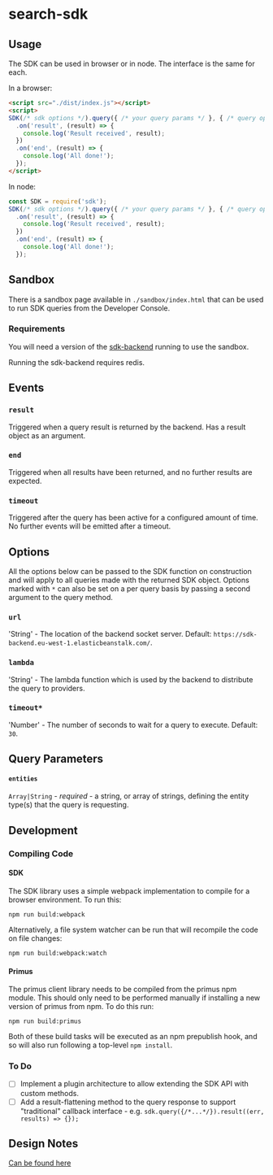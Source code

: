 # search-sdk

## Usage

The SDK can be used in browser or in node. The interface is the same for each.

In a browser:

```html
<script src="./dist/index.js"></script>
<script>
SDK(/* sdk options */).query({ /* your query params */ }, { /* query options */ })
  .on('result', (result) => {
    console.log('Result received', result);
  })
  .on('end', (result) => {
    console.log('All done!');
  });
</script>
```

In node:

```javascript
const SDK = require('sdk');
SDK(/* sdk options */).query({ /* your query params */ }, { /* query options */ })
  .on('result', (result) => {
    console.log('Result received', result);
  })
  .on('end', (result) => {
    console.log('All done!');
  });
```

## Sandbox

There is a sandbox page available in `./sandbox/index.html` that can be used to run SDK queries from the Developer Console.

### Requirements

You will need a version of the [sdk-backend](https://github.com/numo-labs/sdk-backend) running to use the sandbox.

Running the sdk-backend requires redis.

## Events

### `result`

Triggered when a query result is returned by the backend. Has a result object as an argument.

### `end`

Triggered when all results have been returned, and no further results are expected.

### `timeout`

Triggered after the query has been active for a configured amount of time. No further events will be emitted after a timeout.

## Options

All the options below can be passed to the SDK function on construction and will apply to all queries made with the returned SDK object. Options marked with `*` can also be set on a per query basis by passing a second argument to the query method.

### `url`

'String' - The location of the backend socket server. Default: `https://sdk-backend.eu-west-1.elasticbeanstalk.com/`.

### `lambda`

'String' - The lambda function which is used by the backend to distribute the query to providers.

### `timeout*`

'Number' - The number of seconds to wait for a query to execute. Default: `30`.

## Query Parameters

#### `entities`

`Array|String` - *required* - a string, or array of strings, defining the entity type(s) that the query is requesting.

## Development

### Compiling Code

#### SDK

The SDK library uses a simple webpack implementation to compile for a browser environment. To run this:

```shell
npm run build:webpack
```

Alternatively, a file system watcher can be run that will recompile the code on file changes:

```shell
npm run build:webpack:watch
```

#### Primus

The primus client library needs to be compiled from the primus npm module. This should only need to be performed manually if installing a new version of primus from npm. To do this run:

```shell
npm run build:primus
```

Both of these build tasks will be executed as an npm prepublish hook, and so will also run following a top-level `npm install`.

### To Do

* [ ] Implement a plugin architecture to allow extending the SDK API with custom methods.
* [ ] Add a result-flattening method to the query response to support "traditional" callback interface - e.g. `sdk.query({/*...*/}).result((err, results) => {});`

## Design Notes

[Can be found here](./notes)